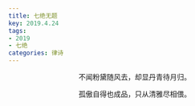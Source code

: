 ```yaml
---
title: 七绝无题
key: 2019.4.24
tags: 
- 2019
- 七绝
categories: 律诗
---
```


<p align="center">不闻粉黛随风去，却显丹青待月归。
</p>
<p align="center">孤傲自得也成品，只从清雅尽相偎。
</p>
